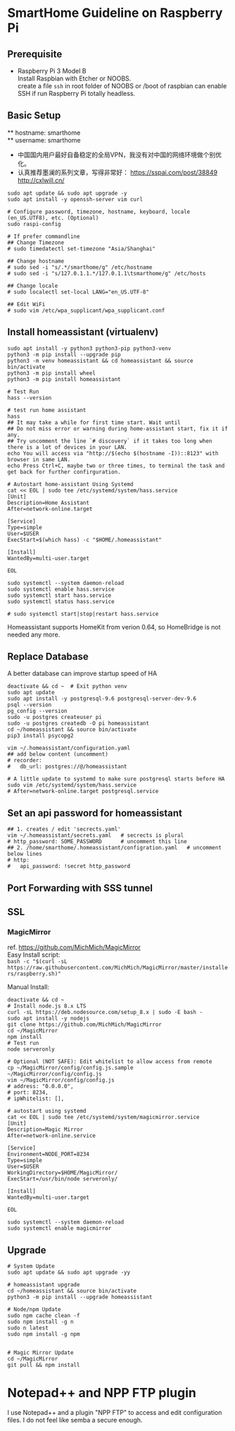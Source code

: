 # SmartHome Guideline on Raspberry Pi

## Prerequisite
* Raspberry Pi 3 Model B  
Install Raspbian with Etcher or NOOBS.  
create a file `ssh` in root folder of NOOBS or /boot of raspbian can enable SSH if run Raspberry Pi totally headless.  

## Basic Setup
** hostname: smarthome  
** username: smarthome  
* 中国国内用户最好自备稳定的全局VPN，我没有对中国的网络环境做个别优化。  
* 认真推荐墨澜的系列文章，写得非常好： https://sspai.com/post/38849 http://cxlwill.cn/ 

```
sudo apt update && sudo apt upgrade -y
sudo apt install -y openssh-server vim curl

# Configure password, timezone, hostname, keyboard, locale (en_US.UTF8), etc. (Optional)
sudo raspi-config

# If prefer commandline
## Change Timezone
# sudo timedatectl set-timezone "Asia/Shanghai"

## Change hostname
# sudo sed -i "s/.*/smarthome/g" /etc/hostname
# sudo sed -i "s/127.0.1.1.*/127.0.1.1\tsmarthome/g" /etc/hosts

## Change locale
# sudo localectl set-local LANG="en_US.UTF-8"

## Edit WiFi 
# sudo vim /etc/wpa_supplicant/wpa_supplicant.conf

```


## Install homeassistant (virtualenv)
 
```
sudo apt install -y python3 python3-pip python3-venv
python3 -m pip install --upgrade pip
python3 -m venv homeassistant && cd homeassistant && source bin/activate
python3 -m pip install wheel
python3 -m pip install homeassistant

# Test Run
hass --version

# test run home assistant
hass
## It may take a while for first time start. Wait until 
## Do not miss error or warning during home-assistant start, fix it if any. 
## Try uncomment the line `# discovery` if it takes too long when there is a lot of devices in your LAN. 
echo You will access via "http://$(echo $(hostname -I))::8123" with browser in same LAN. 
echo Press Ctrl+C, maybe two or three times, to terminal the task and get back for further confirguration. 

# Autostart home-assistant Using Systemd
cat << EOL | sudo tee /etc/systemd/system/hass.service
[Unit]
Description=Home Assistant
After=network-online.target

[Service]
Type=simple
User=$USER
ExecStart=$(which hass) -c "$HOME/.homeassistant"

[Install]
WantedBy=multi-user.target

EOL

sudo systemctl --system daemon-reload
sudo systemctl enable hass.service
sudo systemctl start hass.service
sudo systemctl status hass.service

# sudo systemctl start|stop|restart hass.service
```

Homeassistant supports HomeKit from verion 0.64, so HomeBridge is not needed any more. 

## Replace Database 
A better database can improve startup speed of HA
```
deactivate && cd ~  # Exit python venv
sudo apt update
sudo apt install -y postgresql-9.6 postgresql-server-dev-9.6
psql --version
pg_config --version
sudo -u postgres createuser pi
sudo -u postgres createdb -O pi homeassistant
cd ~/homeassistant && source bin/activate
pip3 install psycopg2

vim ~/.homeassistant/configuration.yaml
## add below content (uncomment)
# recorder:
#   db_url: postgres://@/homeassistant

# A little update to systemd to make sure postgresql starts before HA
sudo vim /etc/systemd/system/hass.service
# After=network-online.target postgresql.service

```


## Set an api password for homeassistant
```
## 1. creates / edit 'secrects.yaml'
vim ~/.homeassistant/secrets.yaml   # secrects is plural
# http_password: SOME_PASSWORD      # uncomment this line
## 2. /home/smarthome/.homeassistant/configration.yaml   # uncomment below lines
# http:
#   api_password: !secret http_password

```

## Port Forwarding with SSS tunnel


## SSL  



### MagicMirror  
ref. https://github.com/MichMich/MagicMirror  
Easy Install script:  
`bash -c "$(curl -sL https://raw.githubusercontent.com/MichMich/MagicMirror/master/installers/raspberry.sh)"`

Manual Install:   
```
deactivate && cd ~
# Install node.js 8.x LTS
curl -sL https://deb.nodesource.com/setup_8.x | sudo -E bash -
sudo apt install -y nodejs
git clone https://github.com/MichMich/MagicMirror
cd ~/MagicMirror
npm install
# Test run
node serveronly

# Optional (NOT SAFE): Edit whitelist to allow access from remote 
cp ~/MagicMirror/config/config.js.sample ~/MagicMirror/config/config.js
vim ~/MagicMirror/config/config.js
# address: "0.0.0.0",
# port: 8234,
# ipWhitelist: [],

# autostart using systemd
cat << EOL | sudo tee /etc/systemd/system/magicmirror.service
[Unit]
Description=Magic Mirror
After=network-online.service

[Service]
Environment=NODE_PORT=8234
Type=simple
User=$USER
WorkingDirectory=$HOME/MagicMirror/
ExecStart=/usr/bin/node serveronly/

[Install]
WantedBy=multi-user.target

EOL

sudo systemctl --system daemon-reload
sudo systemctl enable magicmirror
```



## Upgrade
```
# System Update
sudo apt update && sudo apt upgrade -yy

# homeassistant upgrade
cd ~/homeassistant && source bin/activate
python3 -m pip install --upgrade homeassistant

# Node/npm Update
sudo npm cache clean -f
sudo npm install -g n
sudo n latest
sudo npm install -g npm


# Magic Mirror Update
cd ~/MagicMirror
git pull && npm install
```  

# Notepad++ and NPP FTP plugin   
I use Notepad++ and a plugin "NPP FTP" to access and edit configuration files. I do not feel like semba a secure enough.    
